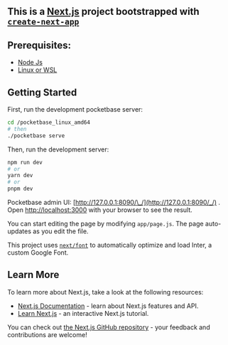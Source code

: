 ## This is a [Next.js](https://nextjs.org/) project bootstrapped with [`create-next-app`](https://github.com/vercel/next.js/tree/canary/packages/create-next-app)

## Prerequisites:

- [Node Js](https://nodejs.org/en/)
- [Linux or WSL](https://learn.microsoft.com/en-us/windows/wsl/install)

## Getting Started

First, run the development pocketbase server:

```bash
cd /pocketbase_linux_amd64
# then
./pocketbase serve
```

Then, run the development server:

```bash
npm run dev
# or
yarn dev
# or
pnpm dev
```

Pocketbase admin UI: [http://127.0.0.1:8090/\_/](http://127.0.0.1:8090/_/) .
Open [http://localhost:3000](http://localhost:3000) with your browser to see the result.

You can start editing the page by modifying `app/page.js`. The page auto-updates as you edit the file.

This project uses [`next/font`](https://nextjs.org/docs/basic-features/font-optimization) to automatically optimize and load Inter, a custom Google Font.

## Learn More

To learn more about Next.js, take a look at the following resources:

- [Next.js Documentation](https://nextjs.org/docs) - learn about Next.js features and API.
- [Learn Next.js](https://nextjs.org/learn) - an interactive Next.js tutorial.

You can check out [the Next.js GitHub repository](https://github.com/vercel/next.js/) - your feedback and contributions are welcome!
